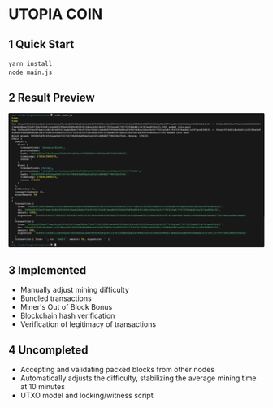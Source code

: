 # UTOPIA COIN

## 1 Quick Start
```bash
yarn install 
node main.js
```

## 2 Result Preview
![Alt text](./img/image.png)

## 3 Implemented
- Manually adjust mining difficulty
- Bundled transactions
- Miner's Out of Block Bonus
- Blockchain hash verification
- Verification of legitimacy of transactions


## 4 Uncompleted
- Accepting and validating packed blocks from other nodes
- Automatically adjusts the difficulty, stabilizing the average mining time at 10 minutes
- UTXO model and locking/witness script
